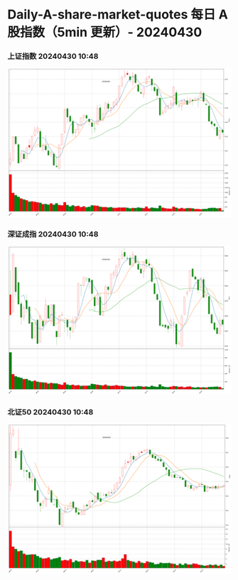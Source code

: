 
# Daily-A-share-market-quotes 每日 A 股指数（5min 更新）- 20240430

### 上证指数 20240430 10:48
![](./fig/2024/4/20240430-sh000001.png)

### 深证成指 20240430 10:48
![](./fig/2024/4/20240430-sz399001.png)

### 北证50 20240430 10:48
![](./fig/2024/4/20240430-bj899050.png)
